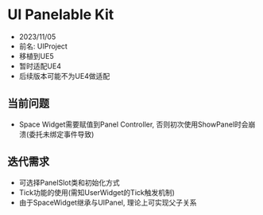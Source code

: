 # UI Panelable Kit
* 2023/11/05
* 前名: UIProject
* 移植到UE5
* 暂时适配UE4
* 后续版本可能不为UE4做适配

## 当前问题
* Space Widget需要赋值到Panel Controller, 否则初次使用ShowPanel时会崩溃(委托未绑定事件导致)

## 迭代需求
* 可选择PanelSlot类和初始化方式
* Tick功能的使用(需知UserWidget的Tick触发机制)
* 由于SpaceWidget继承与UIPanel, 理论上可实现父子关系
